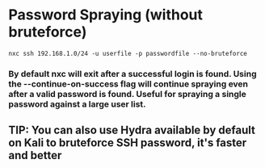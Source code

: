 # Password Spraying (without bruteforce)

    nxc ssh 192.168.1.0/24 -u userfile -p passwordfile --no-bruteforce

### By default nxc will exit after a successful login is found. Using the --continue-on-success flag will continue spraying even after a valid password is found. Useful for spraying a single password against a large user list.

## TIP: You can also use Hydra available by default on Kali to bruteforce SSH password, it's faster and better 
